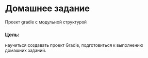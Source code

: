 
# Домашнее задание
Проект gradle с модульной структурой

### Цель:
научиться создавать проект Gradle, подготовиться к выполнению домашних заданий.